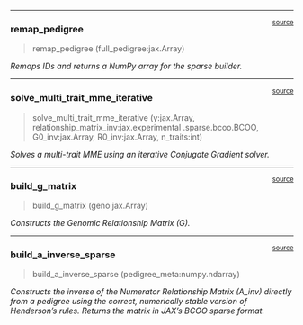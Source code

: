 

<!-- WARNING: THIS FILE WAS AUTOGENERATED! DO NOT EDIT! -->

------------------------------------------------------------------------

<a href="https://github.com/cjGO/chewc/blob/main/chewc/blup.py#L140"
target="_blank" style="float:right; font-size:smaller">source</a>

### remap_pedigree

>  remap_pedigree (full_pedigree:jax.Array)

*Remaps IDs and returns a NumPy array for the sparse builder.*

------------------------------------------------------------------------

<a href="https://github.com/cjGO/chewc/blob/main/chewc/blup.py#L108"
target="_blank" style="float:right; font-size:smaller">source</a>

### solve_multi_trait_mme_iterative

>  solve_multi_trait_mme_iterative (y:jax.Array,
>                                       relationship_matrix_inv:jax.experimental
>                                       .sparse.bcoo.BCOO, G0_inv:jax.Array,
>                                       R0_inv:jax.Array, n_traits:int)

*Solves a multi-trait MME using an iterative Conjugate Gradient solver.*

------------------------------------------------------------------------

<a href="https://github.com/cjGO/chewc/blob/main/chewc/blup.py#L97"
target="_blank" style="float:right; font-size:smaller">source</a>

### build_g_matrix

>  build_g_matrix (geno:jax.Array)

*Constructs the Genomic Relationship Matrix (G).*

------------------------------------------------------------------------

<a href="https://github.com/cjGO/chewc/blob/main/chewc/blup.py#L32"
target="_blank" style="float:right; font-size:smaller">source</a>

### build_a_inverse_sparse

>  build_a_inverse_sparse (pedigree_meta:numpy.ndarray)

*Constructs the inverse of the Numerator Relationship Matrix (A_inv)
directly from a pedigree using the correct, numerically stable version
of Henderson’s rules. Returns the matrix in JAX’s BCOO sparse format.*
